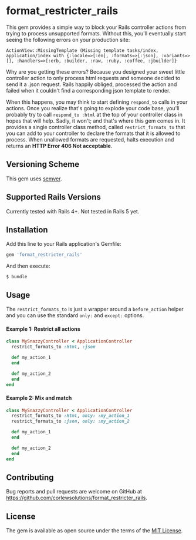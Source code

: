 # format_restricter_rails

This gem provides a simple way to block your Rails controller actions from trying to process unsupported formats.  Without this, you'll eventually start seeing the following errors on your production site:

````
ActionView::MissingTemplate (Missing template tasks/index, application/index with {:locale=>[:en], :formats=>[:json], :variants=>[], :handlers=>[:erb, :builder, :raw, :ruby, :coffee, :jbuilder]}
````

Why are you getting these errors?  Because you designed your sweet little controller action to only process html requests and someone decided to send it a .json request.  Rails happily obliged, processed the action and failed when it couldn't find a corresponding json template to render.

When this happens, you may think to start defining `respond_to` calls in your actions.  Once you realize that's going to explode your code base, you'll probably try to call `respond_to :html` at the top of your controller class in hopes that will help.  Sadly, it won't; and that's where this gem comes in.  It provides a single controller class method, called `restrict_formats_to` that you can add to your controller to declare the formats that it is allowed to process.  When unallowed formats are requested, halts execution and returns an **HTTP Error 406 Not acceptable**.

## Versioning Scheme

This gem uses [semver](http:/semver.org).

## Supported Rails Versions

Currently tested with Rails 4+.
Not tested in Rails 5 yet.

## Installation

Add this line to your Rails application's Gemfile:

```ruby
gem 'format_restricter_rails'
```

And then execute:

    $ bundle

## Usage

The `restrict_formats_to` is just a wrapper around a `before_action` helper and you can use the standard `only:` and `except:` options.

#### Example 1: Restrict all actions 

````ruby
class MySnazzyController < ApplicationController
  restrict_formats_to :html, :json

  def my_action_1
  end

  def my_action_2
  end  
end
````

#### Example 2: Mix and match

````ruby
class MySnazzyController < ApplicationController
  restrict_formats_to :html, only: :my_action_1
  restrict_formats_to :json, only: :my_action_2

  def my_action_1
  end

  def my_action_2
  end  
end
````

## Contributing

Bug reports and pull requests are welcome on GitHub at https://github.com/corlewsolutions/format_restricter_rails.

## License

The gem is available as open source under the terms of the [MIT License](http://opensource.org/licenses/MIT).

